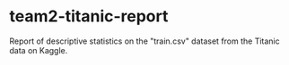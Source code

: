 # team2-titanic-report
Report of descriptive statistics on the "train.csv" dataset from the Titanic data on Kaggle.
